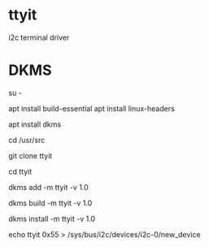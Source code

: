 # ttyit
i2c terminal driver

# DKMS

 su -

 apt install build-essential apt install linux-headers 

 apt install dkms 

 cd /usr/src

 git clone ttyit

 cd ttyit

 dkms add -m ttyit -v 1.0

 dkms build -m ttyit -v 1.0

 dkms install -m ttyit -v 1.0


 echo ttyit 0x55 > /sys/bus/i2c/devices/i2c-0/new_device
 
